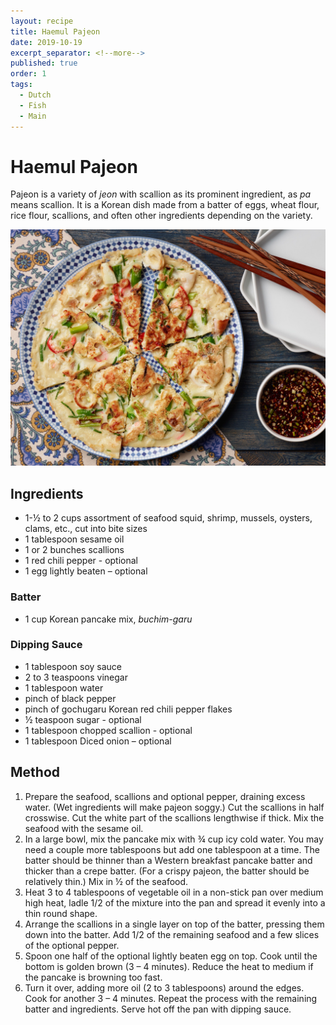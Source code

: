 ```yaml
---
layout: recipe
title: Haemul Pajeon
date: 2019-10-19
excerpt_separator: <!--more-->
published: true
order: 1
tags:
  - Dutch
  - Fish
  - Main
---
```


# Haemul Pajeon

Pajeon is a variety of _jeon_ with scallion as its prominent ingredient, as _pa_ means scallion. It is a Korean dish made from a batter of eggs, wheat flour, rice flour, scallions, and often other ingredients depending on the variety.

<!--more-->

[![Haemul Pajaeon](/_uploads/IMG_0758-e1498707201139.jpg)](/_uploads/IMG_0758-e1498707201139.jpg)

## Ingredients

- 1-½ to 2 cups assortment of seafood squid, shrimp, mussels, oysters, clams, etc., cut into bite sizes
- 1 tablespoon sesame oil
- 1 or 2 bunches scallions
- 1 red chili pepper - optional
- 1 egg lightly beaten – optional

### Batter

- 1 cup Korean pancake mix, _buchim-garu_

### Dipping Sauce

- 1 tablespoon soy sauce
- 2 to 3 teaspoons vinegar
- 1 tablespoon water
- pinch of black pepper
- pinch of gochugaru Korean red chili pepper flakes
- ½ teaspoon sugar - optional
- 1 tablespoon chopped scallion - optional
- 1 tablespoon Diced onion – optional

## Method

1. Prepare the seafood, scallions and optional pepper, draining excess water. (Wet ingredients will make pajeon soggy.) Cut the scallions in half crosswise. Cut the white part of the scallions lengthwise if thick. Mix the seafood with the sesame oil.
2. In a large bowl, mix the pancake mix with ¾ cup icy cold water. You may need a couple more tablespoons but add one tablespoon at a time. The batter should be thinner than a Western breakfast pancake batter and thicker than a crepe batter. (For a crispy pajeon, the batter should be relatively thin.) Mix in ½ of the seafood.
3. Heat 3 to 4 tablespoons of vegetable oil in a non-stick pan over medium high heat, ladle 1/2 of the mixture into the pan and spread it evenly into a thin round shape.
4. Arrange the scallions in a single layer on top of the batter, pressing them down into the batter. Add 1/2 of the remaining seafood and a few slices of the optional pepper.
5. Spoon one half of the optional lightly beaten egg on top. Cook until the bottom is golden brown (3 – 4 minutes). Reduce the heat to medium if the pancake is browning too fast.
6. Turn it over, adding more oil (2 to 3 tablespoons) around the edges. Cook for another 3 – 4 minutes. Repeat the process with the remaining batter and ingredients. Serve hot off the pan with dipping sauce.
